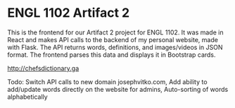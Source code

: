 # ENGL 1102 Artifact 2
This is the frontend for our Artifact 2 project for ENGL 1102. It was made in React and makes API calls to the backend of my personal website, made with Flask. The API returns words, definitions, and images/videos in JSON format. The frontend parses this data and displays it in Bootstrap cards.

http://chefsdictionary.ga

Todo:
Switch API calls to new domain josephvitko.com, 
Add ability to add/update words directly on the website for admins, 
Auto-sorting of words alphabetically
